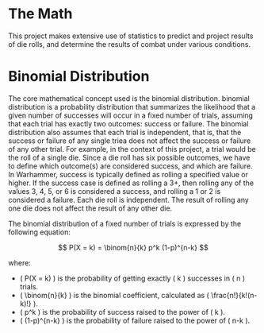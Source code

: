 # The Math
This project makes extensive use of statistics to predict and project results of die rolls, 
and determine the results of combat under various conditions.

# Binomial Distribution
The core mathematical concept used is the binomial distribution. binomial distribution is a probability 
distribution that summarizes the likelihood that a given number of successes will occur in a fixed number of 
trials, assuming that each trial has exactly two outcomes: success or failure. The binomial distribution also
assumes that each trial is independent, that is, that the success or failure of any single triea does not
affect the success or failure of any other trial. For example, in the context of this project, a trial would 
be the roll of a single die. Since a die roll has six possible outcomes, we have to define which outcome(s) 
are considered success, and which are failure. In Warhammer, success is typically defined as rolling a specified 
value or higher. If the success case is defined as rolling a 3+, then rolling any of the values 3, 4, 5, or 6 is 
considered a success, and rolling a 1 or 2 is considered a failure. Each die roll is independent. The result of
rolling any one die does not affect the result of any other die.

The binomial distribution of a fixed number of trials is expressed by the following equation:

$$ P(X = k) = \binom{n}{k} p^k (1-p)^{n-k} $$

where:

- \( P(X = k) \) is the probability of getting exactly \( k \) successes in \( n \) trials.
- \( \binom{n}{k} \) is the binomial coefficient, calculated as \( \frac{n!}{k!(n-k)!} \).
- \( p^k \) is the probability of success raised to the power of \( k \).
- \( (1-p)^{n-k} \) is the probability of failure raised to the power of \( n-k \).